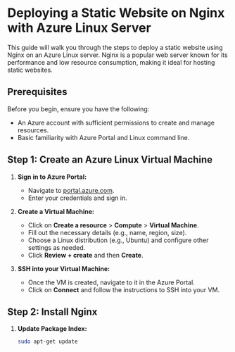 # Deploying a Static Website on Nginx with Azure Linux Server

This guide will walk you through the steps to deploy a static website using Nginx on an Azure Linux server. Nginx is a popular web server known for its performance and low resource consumption, making it ideal for hosting static websites.

## Prerequisites

Before you begin, ensure you have the following:

- An Azure account with sufficient permissions to create and manage resources.
- Basic familiarity with Azure Portal and Linux command line.

## Step 1: Create an Azure Linux Virtual Machine

1. **Sign in to Azure Portal:**
   - Navigate to [portal.azure.com](https://portal.azure.com).
   - Enter your credentials and sign in.

2. **Create a Virtual Machine:**
   - Click on **Create a resource** > **Compute** > **Virtual Machine**.
   - Fill out the necessary details (e.g., name, region, size).
   - Choose a Linux distribution (e.g., Ubuntu) and configure other settings as needed.
   - Click **Review + create** and then **Create**.

3. **SSH into your Virtual Machine:**
   - Once the VM is created, navigate to it in the Azure Portal.
   - Click on **Connect** and follow the instructions to SSH into your VM.

## Step 2: Install Nginx

1. **Update Package Index:**
   ```bash
   sudo apt-get update
